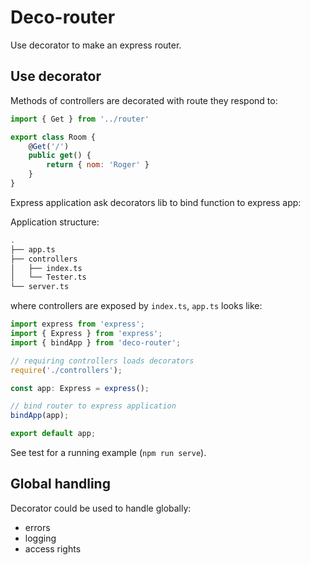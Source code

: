 # Deco-router
Use decorator to make an express router.

## Use decorator
Methods of controllers are decorated with route they respond to:
```javascript
import { Get } from '../router'

export class Room {
    @Get('/')
    public get() {
        return { nom: 'Roger' }
    }
}
```

Express application ask decorators lib to bind function to express app:

Application structure:
```bash
.
├── app.ts
├── controllers
│   ├── index.ts
│   └── Tester.ts
└── server.ts
```
where controllers are exposed by `index.ts`, `app.ts` looks like:
```javascript
import express from 'express';
import { Express } from 'express';
import { bindApp } from 'deco-router';

// requiring controllers loads decorators
require('./controllers');

const app: Express = express();

// bind router to express application
bindApp(app);

export default app;
```

See test for a running example (`npm run serve`).

## Global handling
Decorator could be used to handle globally:
 - errors
 - logging
 - access rights
  